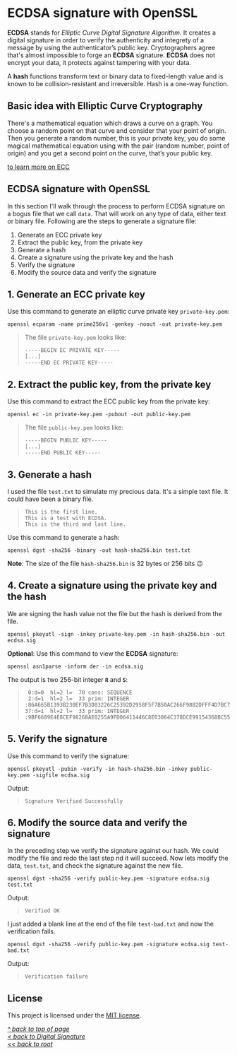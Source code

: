 # ECDSA signature with OpenSSL
**ECDSA** stands for *Elliptic Curve Digital Signature Algorithm*. It creates a digital signature in order to verify the authenticity and integrety of a message by using the authenticator’s public key. Cryptographers agree that's almost impossible to forge an **ECDSA** signature. **ECDSA** does not encrypt your data, it protects against tampering with your data.  

A **hash** functions transform text or binary data to fixed-length value and is known to be collision-resistant and irreversible. Hash is a one-way function.

## Basic idea with Elliptic Curve Cryptography
There's a mathematical equation which draws a curve on a graph. You choose a random point on that curve and consider that your point of origin. Then you generate a random number, this is your private key, you do some magical mathematical equation using with the pair (random number, point of origin) and you get a second point on the curve, that’s your public key.  

[to learn more on ECC](https://www.instructables.com/Understanding-how-ECDSA-protects-your-data/)
## ECDSA signature with OpenSSL
In this section I'll walk through the process to perform ECDSA signature on a bogus file that we call `data`. That will work on any type of data, either text or binary file. Following are the steps to generate a signature file:  
1. Generate an ECC private key
2. Extract the public key, from the private key
3. Generate a hash
4. Create a signature using the private key and the hash
5. Verify the signature
6. Modify the source data and verify the signature  
## 1. Generate an ECC private key
Use this command to generate an elliptic curve private key `private-key.pem`:
```shell
openssl ecparam -name prime256v1 -genkey -noout -out private-key.pem
```
>The file `private-key.pem` looks like:
>```
>-----BEGIN EC PRIVATE KEY-----
> [...]
>-----END EC PRIVATE KEY-----
>```
## 2. Extract the public key, from the private key
Use this command to extract the ECC public key from the private key:
```shell
openssl ec -in private-key.pem -pubout -out public-key.pem
```
>The file `public-key.pem` looks like:
>```
>-----BEGIN PUBLIC KEY-----
> [...]
>-----END PUBLIC KEY-----
>```
## 3. Generate a hash
I used the file `test.txt` to simulate my precious data. It's a simple text file. It could have been a binary file.
>```
>This is the first line.
>This is a test with ECDSA.
>This is the third and last line.
>```
Use this command to generate a hash:
```shell
openssl dgst -sha256 -binary -out hash-sha256.bin test.txt
```
**Note**: The size of the file `hash-sha256.bin` is 32 bytes or 256 bits 😉
## 4. Create a signature using the private key and the hash
We are signing the hash value not the file but the hash is derived from the file.
```shell
openssl pkeyutl -sign -inkey private-key.pem -in hash-sha256.bin -out ecdsa.sig
```
**Optional**: Use this command to view the **ECDSA** signature:
```shell
openssl asn1parse -inform der -in ecdsa.sig
```
The output is two 256-bit integer **`R`** and **`S`**:
>```
>  0:d=0  hl=2 l=  70 cons: SEQUENCE          
>  2:d=1  hl=2 l=  33 prim: INTEGER     :86A665B1393B230EF7B3D03226C25392D2958F5F7B50AC266F9882DFFF4D7BC7
>37:d=1  hl=2 l=  33 prim: INTEGER     :9BF6689E4E8CEF98268AE0255A9FD06411446C8E03064C378DCE99154368BC55
>```
## 5. Verify the signature
Use this command to verify the signature:
```shell
openssl pkeyutl -pubin -verify -in hash-sha256.bin -inkey public-key.pem -sigfile ecdsa.sig
```
Output:
>```
>Signature Verified Successfully
>```
## 6. Modify the source data and verify the signature
In the preceding step we verify the signature against our hash. We could modify the file and redo the last step nd it will succeed. Now lets modify the data, `test.txt`, and check the signature against the new file.
```shell
openssl dgst -sha256 -verify public-key.pem -signature ecdsa.sig test.txt
```
Output:
>```
>Verified OK
>```
I just added a blank line at the end of the file `test-bad.txt` and now the verification fails.
```shell
openssl dgst -sha256 -verify public-key.pem -signature ecdsa.sig test-bad.txt
```
Output:
>```
>Verification failure
>```
## License
This project is licensed under the [MIT license](/LICENSE).  

[_^ back to top of page_](#ECDSA-signature-with-OpenSSL)  
[_< back to Digital Signature_](README.md)  
[_<< back to root_](../../../)
